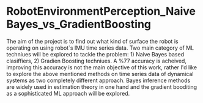 # RobotEnvironmentPerception_NaiveBayes_vs_GradientBoosting
The aim of the project is to find out what kind of surface the robot is operating on using robot`s IMU time series data. Two main category of ML techniues will be explored to tackle the problem: 1) Naive Bayes based clasiffiers, 2) Gradien Boosting techniues. A %77 accuracy is acheived, improving this accuracy is not the main objective of this work, rather I'd like to explore the above mentioned methods on time series data of dynamical systems as two completely different approach. Bayes inference methods are widely used in estimation theory in one hand and the gradient booditing as a sophisticated ML approach will be explored.
